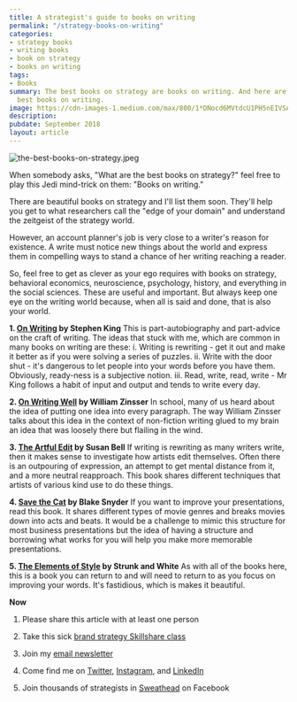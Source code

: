 ```yaml
---
title: A strategist's guide to books on writing
permalink: "/strategy-books-on-writing"
categories:
- strategy books
- writing books
- book on strategy
- books on writing
tags:
- Books
summary: The best books on strategy are books on writing. And here are some of the
  best books on writing.
image: https://cdn-images-1.medium.com/max/800/1*DNocd6MVtdcU1PH5nEIVSA.jpeg
description: 
pubdate: September 2018
layout: article
---
```


![the-best-books-on-strategy.jpeg](/uploads/the-best-books-on-strategy.jpeg)

When somebody asks, "What are the best books on strategy?" feel free to play this Jedi mind-trick on them: "Books on writing."

There are beautiful books on strategy and I'll list them soon. They'll help you get to what researchers call the "edge of your domain" and understand the zeitgeist of the strategy world.

However, an account planner's job is very close to a writer's reason for existence. A write must notice new things about the world and express them in compelling ways to stand a chance of her writing reaching a reader.

So, feel free to get as clever as your ego requires with books on strategy, behavioral economics, neuroscience, psychology, history, and everything in the social sciences. These are useful and important. But always keep one eye on the writing world because, when all is said and done, that is also your world.

**1. [On Writing](https://www.amazon.com/Writing-10th-Anniversary-Memoir-Craft/dp/1439156816) by Stephen King**
This is part-autobiography and part-advice on the craft of writing. The ideas that stuck with me, which are common in many books on writing are these:
i. Writing is rewriting - get it out and make it better as if you were solving a series of puzzles.
ii. Write with the door shut - it's dangerous to let people into your words before you have them. Obviously, ready-ness is a subjective notion.
iii. Read, write, read, write - Mr King follows a habit of input and output and tends to write every day.

**2. [On Writing Well](https://www.amazon.com/Writing-Well-Classic-Guide-Nonfiction/dp/0060891548/ref=pd_lpo_sbs_14_t_0?_encoding=UTF8&psc=1&refRID=ZH7B1NSTDQ02JNDGPJD1) by William Zinsser**
In school, many of us heard about the idea of putting one idea into every paragraph. The way William Zinsser talks about this idea in the context of non-fiction writing glued to my brain an idea that was loosely there but flailing in the wind.

**3. [The Artful Edit](https://www.amazon.com/Artful-Edit-Practice-Editing-Yourself/dp/0393332179/ref=sr_1_1?s=books&ie=UTF8&qid=1538081560&sr=1-1&keywords=The\+Artful\+Edit) by Susan Bell**
If writing is rewriting as many writers write, then it makes sense to investigate how artists edit themselves. Often there is an outpouring of expression, an attempt to get mental distance from it, and a more neutral reapproach. This book shares different techniques that artists of various kind use to do these things.

**4. [Save the Cat](https://www.amazon.com/Save-Cat-Blake-Snyder-ebook/dp/B00340ESIS/ref=sr_1_1?s=books&ie=UTF8&qid=1538081656&sr=1-1&keywords=Save\+the\+Cat\+by\+Blake\+Snyder) by Blake Snyder**
If you want to improve your presentations, read this book. It shares different types of movie genres and breaks movies down into acts and beats. It would be a challenge to mimic this structure for most business presentations but the idea of having a structure and borrowing what works for you will help you make more memorable presentations.

**5. [The Elements of Style](https://www.amazon.com/Elements-Style-Fourth-William-Strunk/dp/020530902X/ref=sr_1_4?s=books&ie=UTF8&qid=1538081759&sr=1-4&keywords=The\+Elements\+of\+Style) by Strunk and White**
As with all of the books here, this is a book you can return to and will need to return to as you focus on improving your words. It's fastidious, which is makes it beautiful.

**Now**

1. Please share this article with at least one person

2. Take this sick [brand strategy Skillshare class](http://skl.sh/markpollard)

3. Join my [email newsletter](https://markpollard.us1.list-manage.com/subscribe?u=dfb4c80f84a49d4cfc0d34490&id=c66948a2fc)

4. Come find me on [Twitter](http://www.twitter.com/markpollard), [Instagram](http://www.instagram.com/markpollard), and [LinkedIn](https://www.linkedin.com/in/markpollardstrategist/)

5. Join thousands of strategists in [Sweathead](http://www.sweathead.co) on Facebook